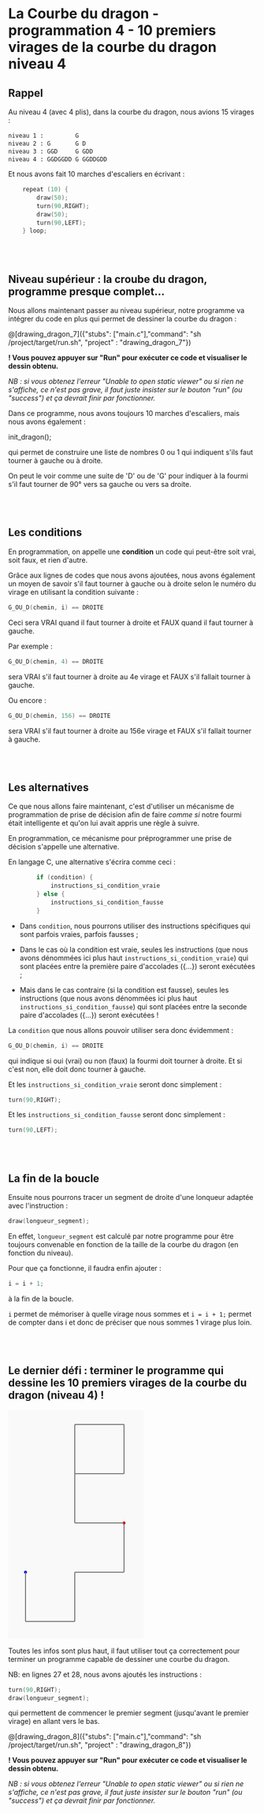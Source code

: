 # La Courbe du dragon - programmation 4 - 10 premiers virages de la courbe du dragon niveau 4

## Rappel

Au niveau 4 (avec 4 plis), dans la courbe du dragon, nous avions 15 virages :

```
niveau 1 :         G
niveau 2 : G       G D
niveau 3 : GGD     G GDD
niveau 4 : GGDGGDD G GGDDGDD
```

Et nous avons fait 10 marches d'escaliers en écrivant : 

```C
    repeat (10) {
		draw(50);
		turn(90,RIGHT);
		draw(50);
		turn(90,LEFT);
    } loop;
```

<br><br>

## Niveau supérieur : la croube du dragon, programme presque complet...

Nous allons maintenant passer au niveau supérieur, notre programme va intégrer du code en plus qui permet de dessiner la courbe du dragon :

@[drawing_dragon_7]({"stubs": ["main.c"],"command": "sh /project/target/run.sh", "project" : "drawing_dragon_7"})

**! Vous pouvez appuyer sur "Run" pour exécuter ce code et visualiser le dessin obtenu.**

*NB : si vous obtenez l'erreur "Unable to open static viewer" ou si rien ne s'affiche, ce n'est pas grave, il faut juste insister sur le bouton "run" (ou "success") et ça devrait finir par fonctionner.*

Dans ce programme, nous avons toujours 10 marches d'escaliers, mais nous avons également :

init_dragon();

qui permet de construire une liste de nombres 0 ou 1 qui indiquent s'ils faut tourner à gauche ou à droite.

On peut le voir comme une suite de 'D' ou de 'G' pour indiquer à la fourmi s'il faut tourner de 90° vers sa gauche ou vers sa droite.

<br><br>

## Les conditions

En programmation, on appelle une **condition** un code qui peut-être soit vrai, soit faux, et rien d'autre.

Grâce aux lignes de codes que nous avons ajoutées, nous avons également un moyen de savoir s'il faut tourner à gauche ou à droite selon le numéro du virage en utilisant la condition suivante&nbsp;:

```C
G_OU_D(chemin, i) == DROITE
```

Ceci sera VRAI quand il faut tourner à droite et FAUX quand il faut tourner à gauche.

Par exemple :

```C
G_OU_D(chemin, 4) == DROITE
```

sera VRAI s'il faut tourner à droite au 4e virage et FAUX s'il fallait tourner à gauche.

Ou encore :

```C
G_OU_D(chemin, 156) == DROITE
```

sera VRAI s'il faut tourner à droite au 156e virage et FAUX s'il fallait tourner à gauche.

<br><br>

## Les alternatives

Ce que nous allons faire maintenant, c'est d'utiliser un mécanisme de programmation de prise de décision afin de faire *comme si* notre fourmi était intelligente et qu'on lui avait appris une règle à suivre.

En programmation, ce mécanisme pour préprogrammer une prise de décision s'appelle une alternative.

En langage C, une alternative s'écrira comme ceci :

```C
        if (condition) {
            instructions_si_condition_vraie
        } else {
            instructions_si_condition_fausse
        }
```

- Dans `condition`, nous pourrons utiliser des instructions spécifiques qui sont parfois vraies, parfois fausses ;

- Dans le cas où la condition est vraie, seules les instructions (que nous avons dénommées ici plus haut `instructions_si_condition_vraie`) qui sont placées entre la première paire d'accolades ({...}) seront exécutées ;

- Mais dans le cas contraire (si la condition est fausse), seules les instructions (que nous avons dénommées ici plus haut `instructions_si_condition_fausse`) qui sont placées entre la seconde paire d'accolades ({...}) seront exécutées !

La `condition` que nous allons pouvoir utiliser sera donc évidemment :

```C
G_OU_D(chemin, i) == DROITE
```

qui indique si oui (vrai) ou non (faux) la fourmi doit tourner à droite. Et si c'est non, elle doit donc tourner à gauche.

Et les `instructions_si_condition_vraie` seront donc simplement :

```C
turn(90,RIGHT);
```

Et les `instructions_si_condition_fausse` seront donc simplement :

```C
turn(90,LEFT);
```

<br><br>

## La fin de la boucle

Ensuite nous pourrons tracer un segment de droite d'une lonqueur adaptée avec l'instruction :

```C
draw(longueur_segment);
```
En effet, `longueur_segment` est calculé par notre programme pour être toujours convenable en fonction de la taille de la courbe du dragon (en fonction du niveau).

Pour que ça fonctionne, il faudra enfin ajouter :

```C
i = i + 1;
```

à la fin de la boucle.

`i` permet de mémoriser à quelle virage nous sommes et `i = i + 1;` permet de compter dans i et donc de préciser que nous sommes 1 virage plus loin.

<br><br>

## Le dernier défi : terminer le programme qui dessine les 10 premiers virages de la courbe du dragon (niveau 4) !

![DragonNiv4_10Virages](img/DragonNiv4_10Virages.PNG) 

Toutes les infos sont plus haut, il faut utiliser tout ça correctement pour terminer un programme capable de dessiner une courbe du dragon.

NB: en lignes 27 et 28, nous avons ajoutés les instructions :

```C
turn(90,RIGHT);
draw(longueur_segment);
```

qui permettent de commencer le premier segment (jusqu'avant le premier virage) en allant vers le bas.

@[drawing_dragon_8]({"stubs": ["main.c"],"command": "sh /project/target/run.sh", "project" : "drawing_dragon_8"})

**! Vous pouvez appuyer sur "Run" pour exécuter ce code et visualiser le dessin obtenu.**

*NB : si vous obtenez l'erreur "Unable to open static viewer" ou si rien ne s'affiche, ce n'est pas grave, il faut juste insister sur le bouton "run" (ou "success") et ça devrait finir par fonctionner.*

